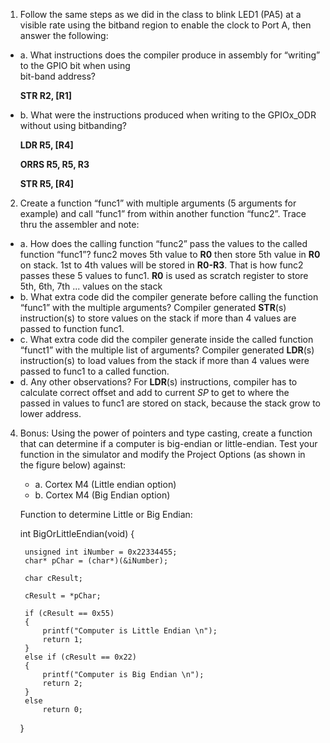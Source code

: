   1. Follow the same steps as we did in the class to blink LED1 (PA5) at a visible rate using the bitband 
     region to enable the clock to Port A, then answer the following:
* a. What instructions does the compiler produce in assembly for “writing” to the GPIO bit when using    
     bit-band address?
     
     **STR  R2, [R1]**
* b. What were the instructions produced when writing to the GPIOx_ODR without using bitbanding?
     
     **LDR   R5, [R4]**
     
     **ORRS  R5, R5, R3**
     
     **STR   R5, [R4]**

 2. Create a function “func1” with multiple arguments (5 arguments for example) and call “func1”
     from within another function “func2”. Trace thru the assembler and note:
* a. How does the calling function “func2” pass the values to the called function “func1”?
     func2 moves 5th value to **R0** then store 5th value in **R0** on stack. 1st to 4th values will be 
     stored in **R0-R3**. That is how func2 passes these 5 values to func1.  **R0** is used as scratch register
     to store 5th, 6th, 7th ... values on the stack
* b. What extra code did the compiler generate before calling the function “func1” with the
     multiple arguments?
     Compiler generated **STR**(s) instruction(s) to store values on the stack if more than 4 values are passed
     to function func1.
* c. What extra code did the compiler generate inside the called function “funct1” with the
     multiple list of arguments?
     Compiler generated **LDR**(s) instruction(s) to load values from the stack if more than 4 values were passed to func1
     to a called function.
* d. Any other observations? For **LDR**(s) instructions, compiler has to calculate correct offset and add 
     to current *SP* to get to where the passed in values to func1 are stored on stack, because the stack grow to lower address.

4. Bonus: Using the power of pointers and type casting, create a function that can determine if a
     computer is big-endian or little-endian. Test your function in the simulator and modify the
     Project Options (as shown in the figure below) against:
     
     * a. Cortex M4 (Little endian option)
     * b. Cortex M4 (Big Endian option)

    Function to determine Little or Big Endian: 
    
    int BigOrLittleEndian(void)
    {
    
        unsigned int iNumber = 0x22334455;
        char* pChar = (char*)(&iNumber);
        
        char cResult;
        
        cResult = *pChar;
        
        if (cResult == 0x55)
        {
            printf("Computer is Little Endian \n");
            return 1;
        }
        else if (cResult == 0x22)
        {
            printf("Computer is Big Endian \n");
            return 2;
        }
        else
            return 0;
    }
